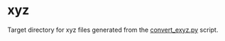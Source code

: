 # xyz
Target directory for xyz files generated from the [convert_exyz.py](../convert_exyz.py) script.
